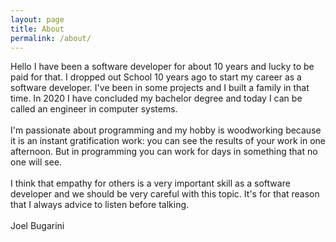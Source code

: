 ```yaml
---
layout: page
title: About
permalink: /about/
---
```


Hello I have been a software developer for about 10 years and lucky to be paid for that. I dropped out School 10 years ago to start my career as a software developer. I've been in some projects and I built a family in that time. In 2020 I have concluded my bachelor degree and today I can be called an engineer in computer systems.
\
\
I'm passionate about programming and my hobby is woodworking because it is an instant gratification work:  you can see the results of your work in one afternoon. But in programming you can work for days in something that no one will see.
\
\
I think that empathy for others is a very important skill as a software developer and we should be very careful with this topic. It's for that reason that I always advice to listen before talking.
\
\
Joel Bugarini
